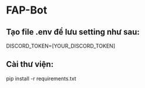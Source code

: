 # FAP-Bot

## Tạo file .env để lưu setting như sau:

DISCORD_TOKEN=[YOUR_DISCORD_TOKEN]




## Cài thư viện:
pip install -r requirements.txt
